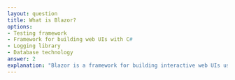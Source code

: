 ```yaml
---
layout: question
title: What is Blazor?
options:
- Testing framework
- Framework for building web UIs with C#
- Logging library
- Database technology
answer: 2
explanation: "Blazor is a framework for building interactive web UIs using C# instead of JavaScript, running on WebAssembly or server-side."
---
```


